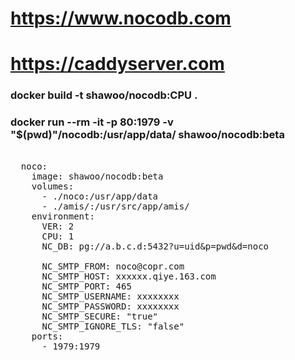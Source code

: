 # https://www.nocodb.com
# https://caddyserver.com

### docker build -t shawoo/nocodb:CPU .

### docker run --rm -it -p 80:1979 -v "$(pwd)"/nocodb:/usr/app/data/ shawoo/nocodb:beta

<pre>

  noco:
    image: shawoo/nocodb:beta
    volumes:
      - ./noco:/usr/app/data
      - ./amis/:/usr/src/app/amis/
    environment:
      VER: 2
      CPU: 1
      NC_DB: pg://a.b.c.d:5432?u=uid&p=pwd&d=noco

      NC_SMTP_FROM: noco@copr.com
      NC_SMTP_HOST: xxxxxx.qiye.163.com
      NC_SMTP_PORT: 465
      NC_SMTP_USERNAME: xxxxxxxx
      NC_SMTP_PASSWORD: xxxxxxxx
      NC_SMTP_SECURE: "true"
      NC_SMTP_IGNORE_TLS: "false"
    ports:
      - 1979:1979

</pre>
